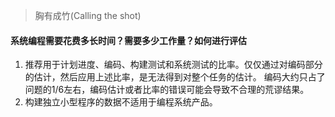 > 胸有成竹(Calling the shot)

#### 系统编程需要花费多长时间？需要多少工作量？如何进行评估

1. 推荐用于计划进度、编码、构建测试和系统测试的比率。仅仅通过对编码部分的估计，然后应用上述比率，是无法得到对整个任务的估计。
编码大约只占了问题的1/6左右，编码估计或者比率的错误可能会导致不合理的荒谬结果。
2. 构建独立小型程序的数据不适用于编程系统产品。